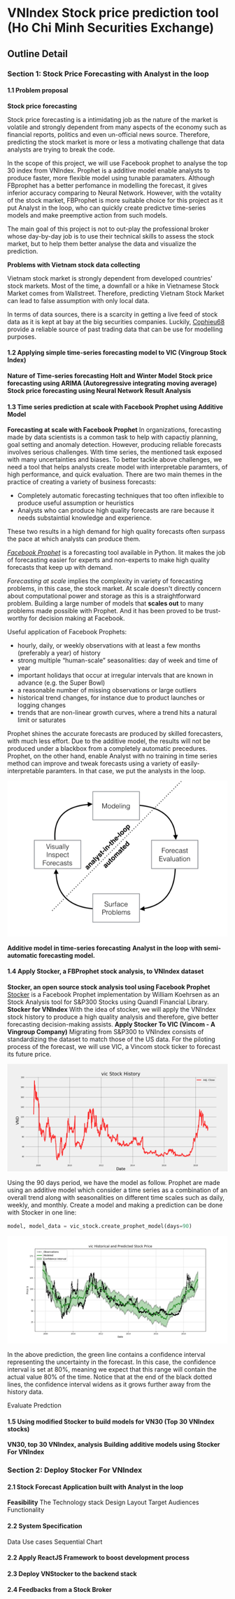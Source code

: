 # VNIndex Stock price prediction tool (Ho Chi Minh Securities Exchange)

## Outline Detail

### **Section 1: Stock Price Forecasting with Analyst in the loop**
#### 1.1 Problem proposal
**Stock price forecasting**

Stock price forecasting is a intimidating job as the nature of the market is volatile and strongly dependent from many aspects of the economy such as financial reports, politics and even un-official news source. Therefore, predicting the stock market is more or less a motivating challenge that data analysts are trying to break the code.

In the scope of this project, we will use Facebook prophet to analyse the top 30 index from VNIndex. Prophet is a additive model enable analysts to produce faster, more flexible model using tunable paramaters. Although FBprophet has a better perfomance in modelling the forecast, it gives inferior accuracy comparing to Neural Network. However, with the votality of the stock market, FBProphet is more suitable choice for this project as it put Analyst in the loop, who can quickly create predictve time-series models and make preemptive action from such models.

The main goal of this project is not to out-play the professional broker whose day-by-day job is to use their technical skills to assess the stock market, but to help them better analyse the data and visualize the prediction.

**Problems with Vietnam stock data collecting**

Vietnam stock market is strongly dependent from developed countries' stock markets. Most of the time, a downfall or a hike in Vietnamese Stock Market comes from Wallstreet. Therefore, predicting Vietnam Stock Market can lead to false assumption with only local data. 

In terms of data sources, there is a scarcity in getting a live feed of stock data as it is kept at bay at the big securities companies. Luckily, [Cophieu68](https://www.cophieu68.vn/export.php) provide a reliable source of past trading data that can be use for modelling purposes.

#### 1.2 Applying simple time-series forecasting model to VIC (Vingroup Stock Index)
**Nature of Time-series forecasting**
**Holt and Winter Model**
**Stock price forecasting using ARIMA (Autoregressive integrating moving average)**
**Stock price forecasting using Neural Network**
**Result Analysis**
#### 1.3 Time series prediction at scale with Facebook Prophet using Additive Model
**Forecasting at scale with Facebook Prophet**
In organizations, forecasting made by data scientists is a common task to help with capactiy planning, goal setting and anomaly detection. However, producing reliable forecasts involves serious challenges. With time series, the mentioned task exposed with many uncertainties and biases. To better tackle above challenges, we need a tool that helps analysts create model with interpretable paramters, of high performance, and quick evaluation. There are two main themes in the practice of creating a variety of business forecasts:
- Completely automatic forecasting techniques that too often inflexible to produce useful assumption or heuristics
- Analysts who can produce high quality forecasts are rare because it needs substaintial knowledge and experience.

These two results in a high demand for high quality forecasts often surpass the pace at which analysts can produce them.

[*Facebook Prophet*](https://research.fb.com/prophet-forecasting-at-scale/) is a forecasting tool available in Python. Iit makes the job of forecasting easier for experts and non-experts to make high quality forecasts that keep up with demand.

*Forecasting at scale* implies the complexity in variety of forecasting problems, in this case, the stock market. At scale doesn't directly concern about computational power and storage as this is a straightforward problem. Building a large number of models that **scales out** to many problems made possible with Prophet. And it has been proved to be trust-worthy for decision making at Facebook.

Useful application of Facebook Prophets:
- hourly, daily, or weekly observations with at least a few months (preferably a year) of history
- strong multiple “human-scale” seasonalities: day of week and time of year
- important holidays that occur at irregular intervals that are known in advance (e.g. the Super Bowl)
- a reasonable number of missing observations or large outliers
- historical trend changes, for instance due to product launches or logging changes
- trends that are non-linear growth curves, where a trend hits a natural limit or saturates

Prophet shines the accurate forecasts are produced by skilled forecasters, with much less effort. Due to the additive model, the results will not be produced under a blackbox from a completely automatic precedures. Prophet, on the other hand, enable Analyst with no training in time series method can improve and tweak forecasts using a variety of easily-interpretable paramters. In that case, we put the analysts in the loop.

![img](./Images/Analyst_in_the_loop.png)

**Additive model in time-series forecasting**
**Analyst in the loop with semi-automatic forecasting model.**
#### 1.4 Apply Stocker, a FBProphet stock analysis, to VNIndex dataset
**Stocker, an open source stock analysis tool using Facebook Prophet**
[Stocker](https://github.com/WillKoehrsen/Data-Analysis/tree/master/stocker) is a Facebook Prophet implementation by William Koehrsen as an Stock Analysis tool for S&P300 Stocks using Quandl Financial Library.  
**Stocker for VNIndex**
With the idea of stocker, we will apply the VNIndex stock history to produce a high quality analysis and therefore, give better forecasting decision-making assists.
**Apply Stocker To VIC (Vincom - A Vingroup Company)**
Migrating from S&P300 to VNIndex consists of standardizing the dataset to match those of the US data. For the piloting process of the forecast, we will use VIC, a Vincom stock ticker to forecast its future price.

![img](Images/VIC_AdjClose_History.png)

Using the 90 days period, we have the model as follow. Prophet are made using an additive model which consider a time series as a combination of an overall trend along with seasonalities on different time scales such as daily, weekly, and monthly. Create a model and making a prediction can be done with Stocker in one line:

```py
model, model_data = vic_stock.create_prophet_model(days=90)
```

![img](Images/90days_prophet_model.png)

In the above prediction, the green line contains a confidence interval representing the uncertainty in the forecast. In this case, the confidence interval is set at 80%, meaning we expect that this range will contain the actual value 80% of the time.
Notice that at the end of the black dotted lines, the confidence interval widens as it grows further away from the history data. 

Evaluate Predction
#### 1.5 Using modified Stocker to build models for VN30 (Top 30 VNIndex stocks)
**VN30, top 30 VNIndex, analysis**
**Building additive models using __Stocker For VNIndex__**

### **Section 2: Deploy Stocker For VNIndex**
#### 2.1 Stock Forecast Application built with Analyst in the loop
**Feasibility**
The Technology stack
Design Layout
Target
Audiences
Functionality

#### 2.2 System Specification
Data
Use cases
Sequential Chart
#### 2.2 Apply ReactJS Framework to boost development process
#### 2.3 Deploy VNStocker to the backend stack
#### 2.4 Feedbacks from a Stock Broker